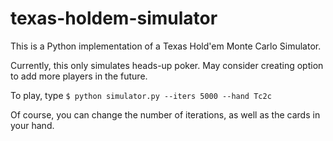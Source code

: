 # texas-holdem-simulator
This is a Python implementation of a Texas Hold'em Monte Carlo Simulator.

Currently, this only simulates heads-up poker. May consider creating option to add more players in the future.

To play, type `$ python simulator.py --iters 5000 --hand Tc2c`

Of course, you can change the number of iterations, as well as the cards in your hand.